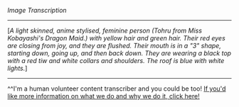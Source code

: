 *Image Transcription*

---

\[*A light skinned, anime stylised, feminine person (Tohru from Miss Kobayashi's Dragon Maid.) with yellow hair and green hair. Their red eyes are closing from joy, and they are flushed. Their mouth is in a "3" shape, starting down, going up, and then back down.  They are wearing a black top with a red tiw and white collars and shoulders. The roof is blue with white lights.*]

---

^^I'm&#32;a&#32;human&#32;volunteer&#32;content&#32;transcriber&#32;and&#32;you&#32;could&#32;be&#32;too!&#32;[If&#32;you'd&#32;like&#32;more&#32;information&#32;on&#32;what&#32;we&#32;do&#32;and&#32;why&#32;we&#32;do&#32;it,&#32;click&#32;here!](https://www.reddit.com/r/TranscribersOfReddit/wiki/index)
